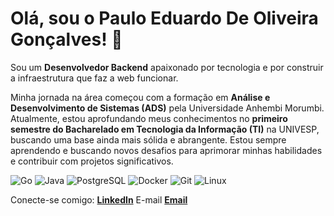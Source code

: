 # Olá, sou o Paulo Eduardo De Oliveira Gonçalves! 👋

Sou um **Desenvolvedor Backend** apaixonado por tecnologia e por construir a infraestrutura que faz a web funcionar.

Minha jornada na área começou com a formação em **Análise e Desenvolvimento de Sistemas (ADS)** pela Universidade Anhembi Morumbi. Atualmente, estou aprofundando meus conhecimentos 
no **primeiro semestre do Bacharelado em Tecnologia da Informação (TI)** na UNIVESP, buscando uma base ainda mais sólida e abrangente.
Estou sempre aprendendo e buscando novos desafios para aprimorar minhas habilidades e contribuir com projetos significativos.


![Go](https://img.shields.io/badge/Go-00ADD8?style=for-the-badge&logo=go&logoColor=white)
![Java](https://img.shields.io/badge/Java-007396?style=for-the-badge&logo=java&logoColor=white)
![PostgreSQL](https://img.shields.io/badge/PostgreSQL-316192?style=for-the-badge&logo=postgresql&logoColor=white)
![Docker](https://img.shields.io/badge/Docker-2496ED?style=for-the-badge&logo=docker&logoColor=white)
![Git](https://img.shields.io/badge/Git-F05032?style=for-the-badge&logo=git&logoColor=white)
![Linux](https://img.shields.io/badge/Linux-FCC624?style=for-the-badge&logo=linux&logoColor=black)

Conecte-se comigo:
[**LinkedIn**](https://www.linkedin.com/in/pauloeduardodeoliveira/)
   E-mail
   [**Email**](mailto:pauloeduardoog@gmail.com)
